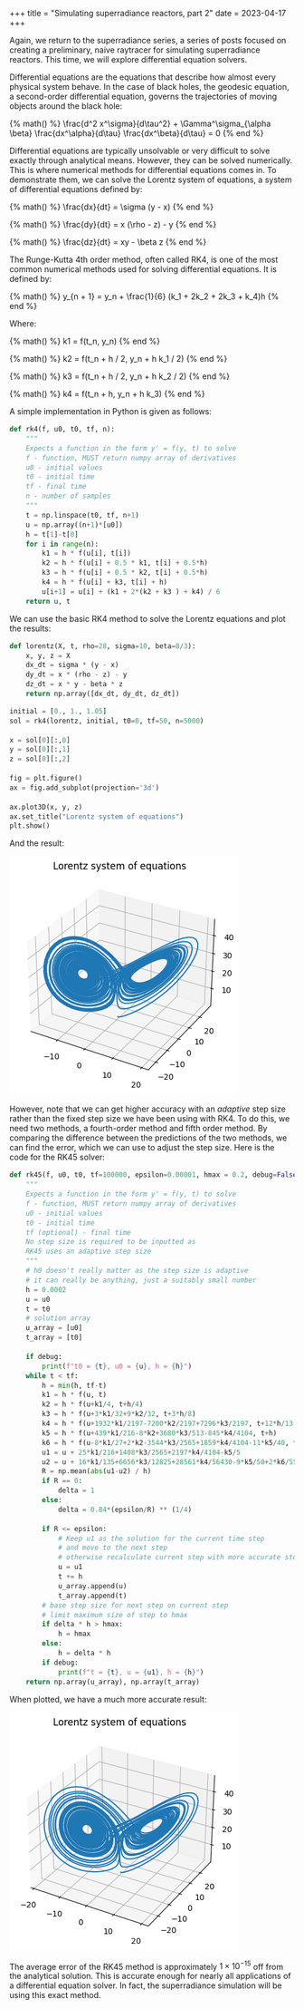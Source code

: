 +++
title = "Simulating superradiance reactors, part 2"
date = 2023-04-17
+++

Again, we return to the superradiance series, a series of posts focused on creating a preliminary, naive raytracer for simulating superradiance reactors. This time, we will explore differential equation solvers.

<!-- more -->

Differential equations are the equations that describe how almost every physical system behave. In the case of black holes, the geodesic equation, a second-order differential equation, governs the trajectories of moving objects around the black hole:

{% math() %}
\frac{d^2 x^\sigma}{d\tau^2} + \Gamma^\sigma_{\alpha \beta} \frac{dx^\alpha}{d\tau} \frac{dx^\beta}{d\tau} = 0
{% end %}

Differential equations are typically unsolvable or very difficult to solve exactly through analytical means. However, they can be solved numerically. This is where numerical methods for differential equations comes in. To demonstrate them, we can solve the Lorentz system of equations, a system of differential equations defined by:

{% math() %}
\frac{dx}{dt} = \sigma (y - x)
{% end %}

{% math() %}
\frac{dy}{dt} = x (\rho - z) - y
{% end %}

{% math() %}
\frac{dz}{dt} = xy - \beta z
{% end %}

The Runge-Kutta 4th order method, often called RK4, is one of the most common numerical methods used for solving differential equations. It is defined by:

{% math() %}
y_{n + 1} = y_n + \frac{1}{6} (k_1 + 2k_2 + 2k_3 + k_4)h
{% end %}

Where:

{% math() %}
k1 = f(t_n, y_n)
{% end %}

{% math() %}
k2 = f(t_n + h / 2, y_n + h k_1 / 2)
{% end %}

{% math() %}
k3 = f(t_n + h / 2, y_n + h k_2 / 2)
{% end %}

{% math() %}
k4 = f(t_n + h, y_n + h k_3)
{% end %}

A simple implementation in Python is given as follows:

```python
def rk4(f, u0, t0, tf, n):
    """
    Expects a function in the form y' = f(y, t) to solve
    f - function, MUST return numpy array of derivatives
    u0 - initial values
    t0 - initial time
    tf - final time
    n - number of samples
    """
    t = np.linspace(t0, tf, n+1)
    u = np.array((n+1)*[u0])
    h = t[1]-t[0]
    for i in range(n):
        k1 = h * f(u[i], t[i])    
        k2 = h * f(u[i] + 0.5 * k1, t[i] + 0.5*h)
        k3 = h * f(u[i] + 0.5 * k2, t[i] + 0.5*h)
        k4 = h * f(u[i] + k3, t[i] + h)
        u[i+1] = u[i] + (k1 + 2*(k2 + k3 ) + k4) / 6
    return u, t
```

We can use the basic RK4 method to solve the Lorentz equations and plot the results:

```python
def lorentz(X, t, rho=28, sigma=10, beta=8/3):
    x, y, z = X
    dx_dt = sigma * (y - x)
    dy_dt = x * (rho - z) - y
    dz_dt = x * y - beta * z
    return np.array([dx_dt, dy_dt, dz_dt])
```

```python
initial = [0., 1., 1.05]
sol = rk4(lorentz, initial, t0=0, tf=50, n=5000)

x = sol[0][:,0]
y = sol[0][:,1]
z = sol[0][:,2]

fig = plt.figure()
ax = fig.add_subplot(projection='3d')

ax.plot3D(x, y, z)
ax.set_title("Lorentz system of equations")
plt.show()
```

And the result:

![Lorentz RK4 plot](lorentz_1.png)

However, note that we can get higher accuracy with an _adaptive_ step size rather than the fixed step size we have been using with RK4. To do this, we need two methods, a fourth-order method and fifth order method. By comparing the difference between the predictions of the two methods, we can find the error, which we can use to adjust the step size. Here is the code for the RK45 solver:

```python
def rk45(f, u0, t0, tf=100000, epsilon=0.00001, hmax = 0.2, debug=False):
    """
    Expects a function in the form y' = f(y, t) to solve
    f - function, MUST return numpy array of derivatives
    u0 - initial values
    t0 - initial time
    tf (optional) - final time
    No step size is required to be inputted as
    RK45 uses an adaptive step size
    """
    # h0 doesn't really matter as the step size is adaptive
    # it can really be anything, just a suitably small number
    h = 0.0002
    u = u0
    t = t0
    # solution array
    u_array = [u0]
    t_array = [t0]
    
    if debug:
        print(f"t0 = {t}, u0 = {u}, h = {h}")
    while t < tf:
        h = min(h, tf-t)
        k1 = h * f(u, t)
        k2 = h * f(u+k1/4, t+h/4)
        k3 = h * f(u+3*k1/32+9*k2/32, t+3*h/8)
        k4 = h * f(u+1932*k1/2197-7200*k2/2197+7296*k3/2197, t+12*h/13)
        k5 = h * f(u+439*k1/216-8*k2+3680*k3/513-845*k4/4104, t+h)
        k6 = h * f(u-8*k1/27+2*k2-3544*k3/2565+1859*k4/4104-11*k5/40, t+h/2)
        u1 = u + 25*k1/216+1408*k3/2565+2197*k4/4104-k5/5
        u2 = u + 16*k1/135+6656*k3/12825+28561*k4/56430-9*k5/50+2*k6/55
        R = np.mean(abs(u1-u2) / h)
        if R == 0:
            delta = 1
        else:
            delta = 0.84*(epsilon/R) ** (1/4)
        
        if R <= epsilon:
            # Keep u1 as the solution for the current time step
            # and move to the next step
            # otherwise recalculate current step with more accurate step
            u = u1
            t += h
            u_array.append(u)
            t_array.append(t)
        # base step size for next step on current step
        # limit maximum size of step to hmax
        if delta * h > hmax:
            h = hmax
        else:
            h = delta * h
        if debug:
            print(f"t = {t}, u = {u1}, h = {h}")
    return np.array(u_array), np.array(t_array)
```

When plotted, we have a much more accurate result:

![Lorentz RK45 plot](lorentz_2.png)

The average error of the RK45 method is approximately $1 \times 10^{-15}$ off from the analytical solution. This is accurate enough for nearly all applications of a differential equation solver. In fact, the superradiance simulation will be using this exact method.
